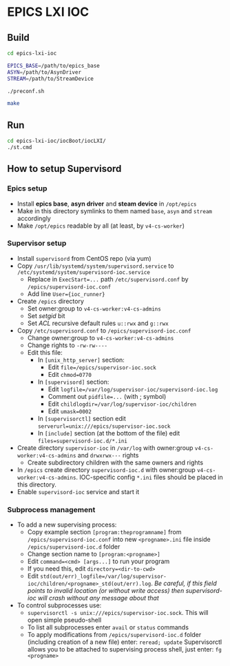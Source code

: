 # EPICS LXI IOC

## Build

```sh
cd epics-lxi-ioc

EPICS_BASE=/path/to/epics_base
ASYN=/path/to/AsynDriver
STREAM=/path/to/StreamDevice

./preconf.sh

make
```

## Run

```sh
cd epics-lxi-ioc/iocBoot/iocLXI/
./st.cmd
```

## How to setup Supervisord

### Epics setup

+ Install **epics base**, **asyn driver** and **steam device** in `/opt/epics`
+ Make in this directory symlinks to them named `base`, `asyn` and `stream` accordingly
+ Make `/opt/epics` readable by all (at least, by `v4-cs-worker`)

### Supervisor setup

+ Install `supervisord` from CentOS repo (via yum)
+ Copy `/usr/lib/systemd/system/supervisord.service` to `/etc/systemd/system/supervisord-ioc.service`
  + Replace in `ExecStart=...` path `/etc/supervisord.conf` by `/epics/supervisord-ioc.conf`
  + Add line `User={ioc_runner}`
+ Create `/epics` directory
  + Set owner:group to `v4-cs-worker:v4-cs-admins`
  + Set *setgid* bit
  + Set *ACL* recursive default rules `u::rwx` and `g::rwx`
+ Copy `/etc/supervisord.conf` to `/epics/supervisord-ioc.conf`
  + Change owner:group to `v4-cs-worker:v4-cs-admins`
  + Change rights to `-rw-rw----`
  + Edit this file:
    + In `[unix_http_server]` section:
      + Edit `file=/epics/supervisor-ioc.sock`
      + Edit `chmod=0770`
    + In `[supervisord]` section:
      + Edit `logfile=/var/log/supervisor-ioc/supervisord-ioc.log`
      + Comment out `pidfile=...` (with ; symbol)
      + Edit `childlogdir=/var/log/supervisor-ioc/children`
      + Edit `umask=0002`
    + In `[supervisorctl]` section edit `serverurl=unix:///epics/supervisor-ioc.sock`
    + In `[include]` section (at the bottom of the file) edit `files=supervisord-ioc.d/*.ini`
+ Create directory `supervisor-ioc` in `/var/log` with owner:group `v4-cs-worker:v4-cs-admins` and `drwxrwx---` rights
  + Create subdirectory children with the same owners and rights 
+ In `/epics` create directory `supervisord-ioc.d` with owner:group `v4-cs-worker:v4-cs-admins`. IOC-specific config `*.ini` files should be placed in this directory.
+ Enable `supervisord-ioc` service and start it

### Subprocess management

+ To add a new supervising process:
  + Copy example section `[program:theprogramname]` from `/epics/supervisord-ioc.conf` into new `<progname>.ini` file inside `/epics/supervisord-ioc.d` folder
  + Change section name to `[program:<progname>]`
  + Edit `command=<cmd> [args...]` to run your program
  + If you need this, edit `directory=<dir-to-cwd>`
  + Edit `std(out/err)_logfile=/var/log/supervisor-ioc/children/<progname>_std(out/err).log`.
    *Be careful, if this field points to invalid location (or without write access) then supervisord-ioc will crash without any message about that*
+ To control subprocesses use:
  + `supervisorctl -s unix:///epics/supervisor-ioc.sock`.
    This will open simple pseudo-shell
  + To list all subprocesses enter `avail` or `status` commands
  + To apply modifications from `/epics/supervisord-ioc.d` folder (including creation of a new file) enter: `reread; update`
Supervisorctl allows you to be attached to supervising process shell, just enter: `fg <progname>`
